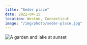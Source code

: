 ```yaml
---
title: "Seder place"
date: 2022-04-15
location: Weston, Connecticut
image: "/img/photo/seder-place.jpg"
---
```


![A garden and lake at sunset](/img/photo/seder-place.jpg)
